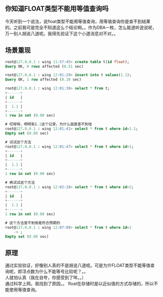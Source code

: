 ## 你知道FLOAT类型不能用等值查询吗

今天听到一个说法，说float类型不能用等值查询，用等值查询你是查不到结果的。之前我可是完全不知道这么个结论啊。。作为DBA一枚，怎么能道听途说呢，万一别人胡说八道呢。我得先验证下这个小道消息对不对。。


场景重现
-------
```sql
root@127.0.0.1 : wing 11:57:45> create table t(id float);
Query OK, 0 rows affected (0.51 sec)

root@127.0.0.1 : wing 12:01:29> insert into t values(1.1);
Query OK, 1 row affected (0.28 sec)

root@127.0.0.1 : wing 12:01:38> select * from t;
+------+
| id   |
+------+
|  1.1 |
+------+
1 row in set (0.00 sec)

# 哎呀呀，明明有1.1这个记录，为什么就是查不到哇
root@127.0.0.1 : wing 12:01:41> select * from t where id=1.1;
Empty set (0.00 sec)

# 试试这个方法
root@127.0.0.1 : wing 12:01:47> select * from t where id>1;
+------+
| id   |
+------+
|  1.1 |
+------+
1 row in set (0.00 sec)

# 再试试这个方法
root@127.0.0.1 : wing 12:02:18> select * from t where id<2;
+------+
| id   |
+------+
|  1.1 |
+------+
1 row in set (0.00 sec)

# 这个方法查不到倒是符合预期的
root@127.0.0.1 : wing 12:07:09> select * from t where id=1
    -> ;
Empty set (0.00 sec)

```


原理
----
通过实验验证，好像别人真的不是胡说八道呢。可是为什FLOAT类型不能等值查询呢，即浮点数为什么不能等号比较呢？。。  
人就怕认真（我在自夸，你感受到了咩。。）  
通过科学上网，我找到了原因。。
float在存储时是以近似值的方式存储的，所以不能使用等值查询。

